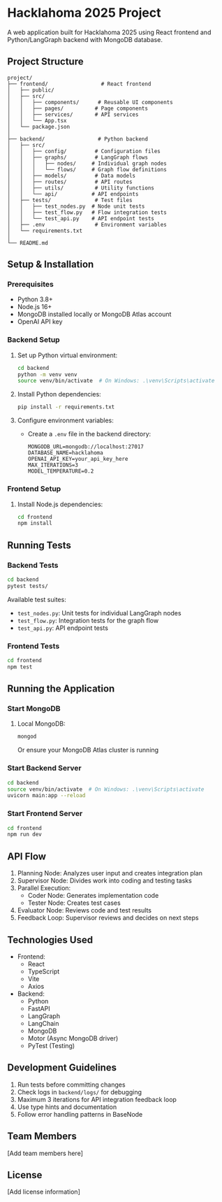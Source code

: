 # Hacklahoma 2025 Project

A web application built for Hacklahoma 2025 using React frontend and Python/LangGraph backend with MongoDB database.

## Project Structure

```
project/
├── frontend/                 # React frontend
│   ├── public/
│   ├── src/
│   │   ├── components/      # Reusable UI components
│   │   ├── pages/          # Page components
│   │   ├── services/       # API services
│   │   └── App.tsx
│   └── package.json
│
├── backend/                 # Python backend
│   ├── src/
│   │   ├── config/         # Configuration files
│   │   ├── graphs/         # LangGraph flows
│   │   │   ├── nodes/     # Individual graph nodes
│   │   │   └── flows/     # Graph flow definitions
│   │   ├── models/         # Data models
│   │   ├── routes/         # API routes
│   │   ├── utils/          # Utility functions
│   │   └── api/           # API endpoints
│   ├── tests/              # Test files
│   │   ├── test_nodes.py  # Node unit tests
│   │   ├── test_flow.py   # Flow integration tests
│   │   └── test_api.py    # API endpoint tests
│   ├── .env                # Environment variables
│   └── requirements.txt
│
└── README.md
```

## Setup & Installation

### Prerequisites
- Python 3.8+
- Node.js 16+
- MongoDB installed locally or MongoDB Atlas account
- OpenAI API key

### Backend Setup
1. Set up Python virtual environment:
   ```bash
   cd backend
   python -m venv venv
   source venv/bin/activate  # On Windows: .\venv\Scripts\activate
   ```

2. Install Python dependencies:
   ```bash
   pip install -r requirements.txt
   ```

3. Configure environment variables:
   - Create a `.env` file in the backend directory:
     ```
     MONGODB_URL=mongodb://localhost:27017
     DATABASE_NAME=hacklahoma
     OPENAI_API_KEY=your_api_key_here
     MAX_ITERATIONS=3
     MODEL_TEMPERATURE=0.2
     ```

### Frontend Setup
1. Install Node.js dependencies:
   ```bash
   cd frontend
   npm install
   ```

## Running Tests

### Backend Tests
```bash
cd backend
pytest tests/
```

Available test suites:
- `test_nodes.py`: Unit tests for individual LangGraph nodes
- `test_flow.py`: Integration tests for the graph flow
- `test_api.py`: API endpoint tests

### Frontend Tests
```bash
cd frontend
npm test
```

## Running the Application

### Start MongoDB
1. Local MongoDB:
   ```bash
   mongod
   ```
   Or ensure your MongoDB Atlas cluster is running

### Start Backend Server
```bash 
cd backend
source venv/bin/activate  # On Windows: .\venv\Scripts\activate
uvicorn main:app --reload
```

### Start Frontend Server
```bash
cd frontend
npm run dev
```

## API Flow
1. Planning Node: Analyzes user input and creates integration plan
2. Supervisor Node: Divides work into coding and testing tasks
3. Parallel Execution:
   - Coder Node: Generates implementation code
   - Tester Node: Creates test cases
4. Evaluator Node: Reviews code and test results
5. Feedback Loop: Supervisor reviews and decides on next steps

## Technologies Used
- Frontend:
  - React
  - TypeScript
  - Vite
  - Axios
- Backend:
  - Python
  - FastAPI
  - LangGraph
  - LangChain
  - MongoDB
  - Motor (Async MongoDB driver)
  - PyTest (Testing)

## Development Guidelines
1. Run tests before committing changes
2. Check logs in `backend/logs/` for debugging
3. Maximum 3 iterations for API integration feedback loop
4. Use type hints and documentation
5. Follow error handling patterns in BaseNode

## Team Members
[Add team members here]

## License
[Add license information]
